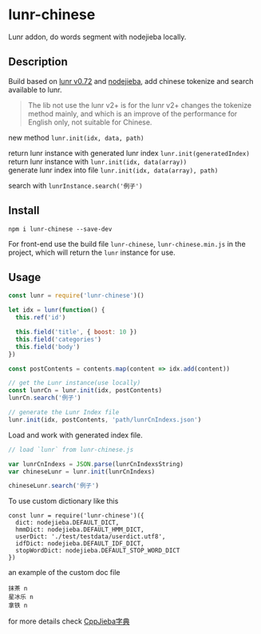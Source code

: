 # lunr-chinese
Lunr addon, do words segment with nodejieba locally.

## Description
Build based on [lunr v0.72](https://github.com/olivernn/lunr.js) and [nodejieba](https://github.com/yanyiwu/nodejieba), add chinese tokenize and search available to lunr.

> The lib not use the lunr v2+ is for the lunr v2+ changes the tokenize method mainly, and which is an improve of the performance for English only, not suitable for Chinese. 

new method
`lunr.init(idx, data, path)`

return lunr instance with generated lunr index `lunr.init(generatedIndex)`  
return lunr instance with `lunr.init(idx, data(array))`  
generate lunr index into file `lunr.init(idx, data(array), path)`  

search with
`lunrInstance.search('例子')`

## Install

```
npm i lunr-chinese --save-dev
```

For front-end use the build file `lunr-chinese`, `lunr-chinese.min.js` in the project, which will return the `lunr` instance for use.

## Usage
```JavaScript
const lunr = require('lunr-chinese')()

let idx = lunr(function() {
  this.ref('id')

  this.field('title', { boost: 10 })
  this.field('categories')
  this.field('body')
})

const postContents = contents.map(content => idx.add(content))

// get the Lunr instance(use locally)
const lunrCn = lunr.init(idx, postContents)
lunrCn.search('例子')

// generate the Lunr Index file
lunr.init(idx, postContents, 'path/lunrCnIndexs.json')
```

Load and work with generated index file.

```JavaScript
// load `lunr` from lunr-chinese.js

var lunrCnIndexs = JSON.parse(lunrCnIndexsString)
var chineseLunr = lunr.init(lunrCnIndexs)

chineseLunr.search('例子')
```

To use custom dictionary like this
```
const lunr = require('lunr-chinese')({
  dict: nodejieba.DEFAULT_DICT,
  hmmDict: nodejieba.DEFAULT_HMM_DICT,
  userDict: './test/testdata/userdict.utf8',
  idfDict: nodejieba.DEFAULT_IDF_DICT,
  stopWordDict: nodejieba.DEFAULT_STOP_WORD_DICT
})
```

an example of the custom doc file
```
抹茶 n
星冰乐 n
拿铁 n
```

for more details check [CppJieba字典](https://github.com/yanyiwu/cppjieba/tree/master/dict)
